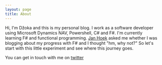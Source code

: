 ```yaml
---
layout: page
title: About
---
```


Hi, I'm Džoka and this is my personal blog. I work as a software developer using Microsoft Dynamics NAV, Powershell, C# and F#. I'm currently learning F# and functional programming.
[Jan Hoek](https://twitter.com/uncommonsensenl) asked me whether I was blogging about my progress with F# and I thought "hm, why not?" So let's start with this little experiment and see where this journey goes.

You can get in touch with me on [twitter](https://twitter.com/intent/tweet?text=%40_dzmi)